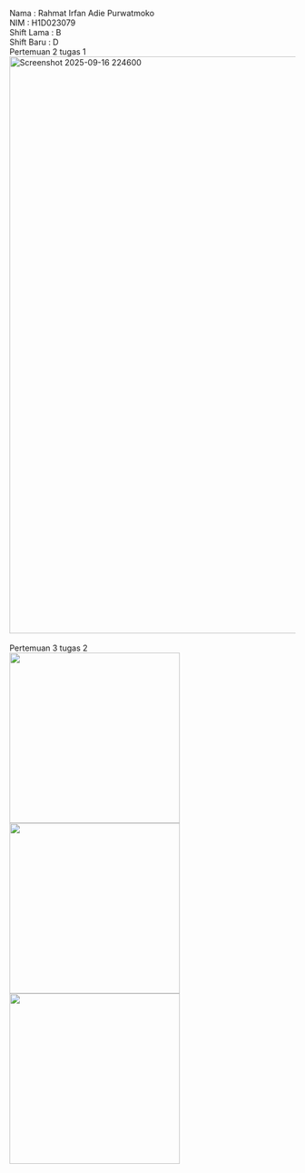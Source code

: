 Nama       : Rahmat Irfan Adie Purwatmoko <br>
NIM        : H1D023079 <br>
Shift Lama : B <br>
Shift Baru : D <br>
Pertemuan 2 tugas 1 <br> 
<img width="1919" height="1016" alt="Screenshot 2025-09-16 224600" src="https://github.com/user-attachments/assets/1d3b1178-43f2-4ffe-873b-ff9c6379fafe" width="500"/> <br>
<br>
Pertemuan 3 tugas 2 <br>
<img src="https://github.com/user-attachments/assets/29c91ea1-aa17-4d37-903c-93a2e0b2b4fb" width="300">
<img src="https://github.com/user-attachments/assets/58a64456-8732-4a09-9137-00ee9140816f" width="300">
<img src="https://github.com/user-attachments/assets/a25d7c5f-e324-4e26-ad3c-4ed38b961e4a" width="300">

